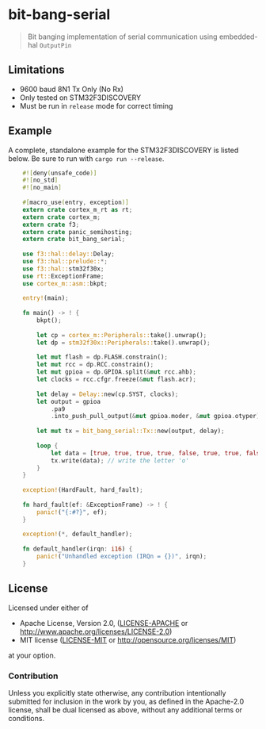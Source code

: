 # bit-bang-serial

> Bit banging implementation of serial communication using embedded-hal `OutputPin`

## Limitations

- 9600 baud 8N1 Tx Only (No Rx)
- Only tested on STM32F3DISCOVERY
- Must be run in `release` mode for correct timing

## Example

A complete, standalone example for the STM32F3DISCOVERY is listed below. Be sure to run with `cargo run --release`.

```rust
    #![deny(unsafe_code)]
    #![no_std]
    #![no_main]
    
    #[macro_use(entry, exception)]
    extern crate cortex_m_rt as rt;
    extern crate cortex_m;
    extern crate f3;
    extern crate panic_semihosting;
    extern crate bit_bang_serial;
    
    use f3::hal::delay::Delay;
    use f3::hal::prelude::*;
    use f3::hal::stm32f30x;
    use rt::ExceptionFrame;
    use cortex_m::asm::bkpt;
    
    entry!(main);
    
    fn main() -> ! {
        bkpt();
    
        let cp = cortex_m::Peripherals::take().unwrap();
        let dp = stm32f30x::Peripherals::take().unwrap();
    
        let mut flash = dp.FLASH.constrain();
        let mut rcc = dp.RCC.constrain();
        let mut gpioa = dp.GPIOA.split(&mut rcc.ahb);
        let clocks = rcc.cfgr.freeze(&mut flash.acr);
    
        let delay = Delay::new(cp.SYST, clocks);
        let output = gpioa
            .pa9
            .into_push_pull_output(&mut gpioa.moder, &mut gpioa.otyper);
    
        let mut tx = bit_bang_serial::Tx::new(output, delay);
    
        loop {
            let data = [true, true, true, true, false, true, true, false];
            tx.write(data); // write the letter 'o'
        }
    }
    
    exception!(HardFault, hard_fault);
    
    fn hard_fault(ef: &ExceptionFrame) -> ! {
        panic!("{:#?}", ef);
    }
    
    exception!(*, default_handler);
    
    fn default_handler(irqn: i16) {
        panic!("Unhandled exception (IRQn = {})", irqn);
    }
```
    
## License

Licensed under either of

 * Apache License, Version 2.0, ([LICENSE-APACHE](LICENSE-APACHE) or http://www.apache.org/licenses/LICENSE-2.0)
 * MIT license ([LICENSE-MIT](LICENSE-MIT) or http://opensource.org/licenses/MIT)

at your option.

### Contribution

Unless you explicitly state otherwise, any contribution intentionally submitted
for inclusion in the work by you, as defined in the Apache-2.0 license, shall be dual licensed as above, without any
additional terms or conditions.
